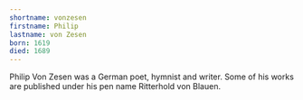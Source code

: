 ```yaml
---
shortname: vonzesen
firstname: Philip
lastname: von Zesen
born: 1619
died: 1689
---
```


Philip Von Zesen was a German poet, hymnist and writer. Some of his works are published under his pen name Ritterhold von Blauen.
